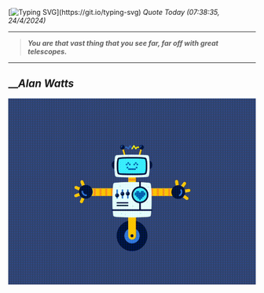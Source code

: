 [![Typing SVG](https://readme-typing-svg.herokuapp.com?font=Press+Start+2P&color=C2F784&size=35&width=900&height=100&lines=Hello+World%2C+I'm+Hung+!)](https://git.io/typing-svg) 
_Quote Today (07:38:35, 24/4/2024)_
___
>**_You are that vast thing that you see far, far off with great telescopes._**
___

## __**_Alan Watts_**

![RobotDance](src/assets/images/robot-dancing-dribble.gif?style=center)

